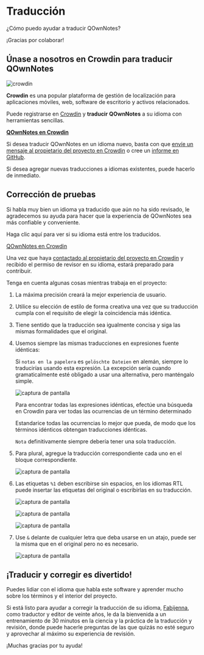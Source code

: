 # Traducción

¿Cómo puedo ayudar a traducir QOwnNotes?

¡Gracias por colaborar!

## Únase a nosotros en Crowdin para traducir QOwnNotes

![crowdin](/img/crowdin.png)

**Crowdin** es una popular plataforma de gestión de localización para aplicaciones móviles, web, software de escritorio y activos relacionados.

Puede registrarse en [Crowdin](https://crowdin.com/project/qownnotes/invite) y **traducir** **QOwnNotes** a su idioma con herramientas sencillas.

**[QOwnNotes en Crowdin](https://crowdin.com/project/qownnotes/invite)**

Si desea traducir QOwnNotes en un idioma nuevo, basta con que [envíe un mensaje al propietario del proyecto en Crowdin](https://crowdin.com/profile/pbek) o cree un [informe en GitHub](https://github.com/pbek/QOwnNotes/issues).

Si desea agregar nuevas traducciones a idiomas existentes, puede hacerlo de inmediato.

## Corrección de pruebas

Si habla muy bien un idioma ya traducido que aún no ha sido revisado, le agradecemos su ayuda para hacer que la experiencia de QOwnNotes sea más confiable y conveniente.

Haga clic aquí para ver si su idioma está entre los traducidos.

[QOwnNotes en Crowdin](https://translate.qownnotes.org/)

Una vez que haya [contactado al propietario del proyecto en Crowdin](https://crowdin.com/profile/pbek) y recibido el permiso de revisor en su idioma, estará preparado para contribuir.

Tenga en cuenta algunas cosas mientras trabaja en el proyecto:

1) La máxima precisión creará la mejor experiencia de usuario.

2) Utilice su elección de estilo de forma creativa una vez que su traducción cumpla con el requisito de elegir la coincidencia más idéntica.

3) Tiene sentido que la traducción sea igualmente concisa y siga las mismas formalidades que el original.

4) Usemos siempre las mismas traducciones en expresiones fuente idénticas:

   Si `notas en la papelera` es `gelöschte Dateien` en alemán, siempre lo traducirías usando esta expresión. La excepción sería cuando gramaticalmente esté obligado a usar una alternativa, pero manténgalo simple.

   ![captura de pantalla](/img/crowdin/screenshot-7.png)

   Para encontrar todas las expresiones idénticas, efectúe una búsqueda en Crowdin para ver todas las ocurrencias de un término determinado

   Estandarice todas las ocurrencias lo mejor que pueda, de modo que los términos idénticos obtengan traducciones idénticas.

   `Nota` definitivamente siempre debería tener una sola traducción.

5) Para plural, agregue la traducción correspondiente cada uno en el bloque correspondiente.

   ![captura de pantalla](/img/crowdin/screenshot-4.png)

6) Las etiquetas `%1` deben escribirse sin espacios, en los idiomas RTL puede insertar las etiquetas del original o escribirlas en su traducción.

   ![captura de pantalla](/img/crowdin/screenshot-1.png)

   ![captura de pantalla](/img/crowdin/screenshot-5.png)

   ![captura de pantalla](/img/crowdin/screenshot-3.png)

7) Use `&` delante de cualquier letra que deba usarse en un atajo, puede ser la misma que en el original pero no es necesario.

   ![captura de pantalla](/img/crowdin/screenshot-4.png)

## ¡Traducir y corregir es divertido!

Puedes lidiar con el idioma que habla este software y aprender mucho sobre los términos y el interior del proyecto.

Si está listo para ayudar a corregir la traducción de su idioma, [Fabijenna](https://crowdin.com/profile/rawfreeamy), como traductor y editor de veinte años, le da la bienvenida a un entrenamiento de 30 minutos en la ciencia y la práctica de la traducción y revisión, donde puede hacerle preguntas de las que quizás no esté seguro y aprovechar al máximo su experiencia de revisión.

¡Muchas gracias por tu ayuda!
